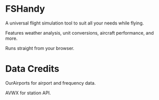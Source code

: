 # FSHandy
 
A universal flight simulation tool to suit all your needs while flying.

Features weather analysis, unit conversions, aircraft performance, and more.

Runs straight from your browser. 

# Data Credits

OurAirports for airport and frequency data.

AVWX for station API.
